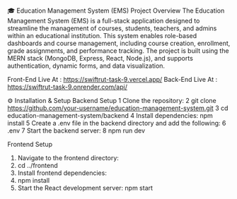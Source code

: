 🎓 Education Management System (EMS)
Project Overview
The Education Management System (EMS) is a full-stack application designed to streamline the management of courses, students, teachers, and admins within an educational institution. This system enables role-based dashboards and course management, including course creation, enrollment, grade assignments, and performance tracking. The project is built using the MERN stack (MongoDB, Express, React, Node.js), and supports authentication, dynamic forms, and data visualization.


Front-End Live At : https://swiftrut-task-9.vercel.app/
Back-End Live At : https://swiftrut-task-9.onrender.com/api/

⚙️ Installation & Setup
Backend Setup
1 Clone the repository:
2 git clone https://github.com/your-username/education-management-system.git
3 cd education-management-system/backend
4 Install dependencies:
  npm install
5 Create a .env file in the backend directory and add the following:
6 .env
7 Start the backend server:
8 npm run dev


Frontend Setup
1. Navigate to the frontend directory:
2. cd ../frontend
3. Install frontend dependencies:
4. npm install
5. Start the React development server:
npm start
